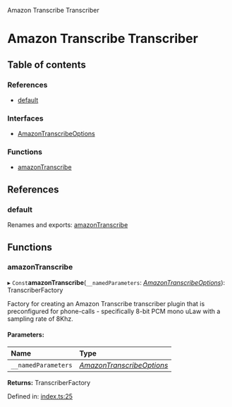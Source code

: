 Amazon Transcribe Transcriber

# Amazon Transcribe Transcriber

## Table of contents

### References

- [default](README.md#default)

### Interfaces

- [AmazonTranscribeOptions](interfaces/amazontranscribeoptions.md)

### Functions

- [amazonTranscribe](README.md#amazontranscribe)

## References

### default

Renames and exports: [amazonTranscribe](README.md#amazontranscribe)

## Functions

### amazonTranscribe

▸ `Const`**amazonTranscribe**(`__namedParameters`: [*AmazonTranscribeOptions*](interfaces/amazontranscribeoptions.md)): TranscriberFactory

Factory for creating an Amazon Transcribe transcriber plugin that is preconfigured for
phone-calls - specifically 8-bit PCM mono uLaw with a sampling rate of 8Khz.

#### Parameters:

Name | Type |
:------ | :------ |
`__namedParameters` | [*AmazonTranscribeOptions*](interfaces/amazontranscribeoptions.md) |

**Returns:** TranscriberFactory

Defined in: [index.ts:25](https://github.com/SketchingDev/ivr-tester/blob/f921c2e/packages/transcriber-amazon-transcribe/src/index.ts#L25)
